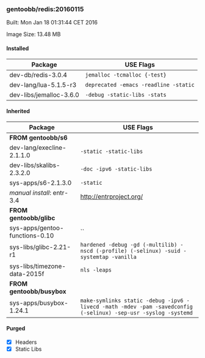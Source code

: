 ### gentoobb/redis:20160115
Built: Mon Jan 18 01:31:44 CET 2016

Image Size: 13.48 MB
#### Installed
Package | USE Flags
--------|----------
dev-db/redis-3.0.4 | `jemalloc -tcmalloc {-test}`
dev-lang/lua-5.1.5-r3 | `deprecated -emacs -readline -static`
dev-libs/jemalloc-3.6.0 | `-debug -static-libs -stats`
#### Inherited
Package | USE Flags
--------|----------
**FROM gentoobb/s6** |
dev-lang/execline-2.1.1.0 | `-static -static-libs`
dev-libs/skalibs-2.3.2.0 | `-doc -ipv6 -static-libs`
sys-apps/s6-2.1.3.0 | `-static`
*manual install*: entr-3.4 | http://entrproject.org/
**FROM gentoobb/glibc** |
sys-apps/gentoo-functions-0.10 | ``
sys-libs/glibc-2.21-r1 | `hardened -debug -gd (-multilib) -nscd (-profile) (-selinux) -suid -systemtap -vanilla`
sys-libs/timezone-data-2015f | `nls -leaps`
**FROM gentoobb/busybox** |
sys-apps/busybox-1.24.1 | `make-symlinks static -debug -ipv6 -livecd -math -mdev -pam -savedconfig (-selinux) -sep-usr -syslog -systemd`
#### Purged
- [x] Headers
- [x] Static Libs

